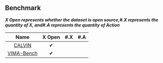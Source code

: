 ## Benchmark

***X  Open represents whether the dataset is open source,#.X represents the quantity of X, and#.A represents the quantity of Action***



|                        Name                         |  X Open  | #.X  | #.A  |
| :-------------------------------------------------: | :------: | ---- | ---- |
|     [CALVIN](http://calvin.cs.uni-freiburg.de/)     | &#x2714; |      |      |
| [VIMA-Bench](https://github.com/vimalabs/VimaBench) | &#x2714; |      |      |

